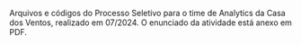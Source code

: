 Arquivos e códigos do Processo Seletivo para o time de Analytics da Casa dos Ventos, realizado em 07/2024. O enunciado da atividade está anexo em PDF.
